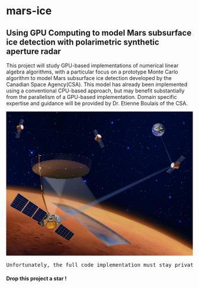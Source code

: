 # mars-ice
<h2>Using GPU Computing to model Mars subsurface ice detection with polarimetric synthetic aperture radar</h2>

This project will study GPU-based implementations of numerical linear algebra algorithms, with a particular focus on a prototype Monte Carlo algorithm to model Mars subsurface ice detection developed by the Canadian Space Agency(CSA). This model has already been implemented using a conventional CPU-based approach, but may benefit substantially from the parallelism of a GPU-based implementation. Domain specific expertise and guidance will be provided by Dr. Etienne Boulais of the CSA.

![](https://github.com/jack-hanlon/mars-ice/blob/main/img/ice_mapper.jpg)

<pre>Unfortunately, the full code implementation must stay private as per the request of my supervisor at the Canadian Space Agency.</pre>

<h4>Drop this project a star !</h4>
